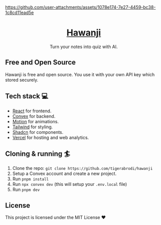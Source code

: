 
https://github.com/user-attachments/assets/1078e174-7e27-4459-bc38-1c8cd11ead5e

<div align="center">
<h1 align="center">
  <a href="https://hawanji.vercel.app/">Hawanji</a>
</h1>
  <p>
    Turn your notes into quiz with AI.
  </p>
</div>

## Free and Open Source

Hawanji is free and open source. You use it with your own API key which stored securely.

## Tech stack 💻

- [React](https://react.dev/) for frontend.
- [Convex](https://www.convex.dev/) for backend.
- [Motion](https://motion.dev/) for animations.
- [Tailwind](https://tailwindcss.com/) for styling.
- [Shadcn](https://ui.shadcn.com/) for components.
- [Vercel](https://vercel.com/) for hosting and web analytics.

## Cloning & running 🏄

1. Clone the repo: `git clone https://github.com/tigerabrodi/hawanji`
2. Setup a Convex account and create a new project.
3. Run `pnpm install`
4. Run `npx convex dev` (this will setup your `.env.local` file)
5. Run `pnpm dev`

## License

This project is licensed under the MIT License ❤️
